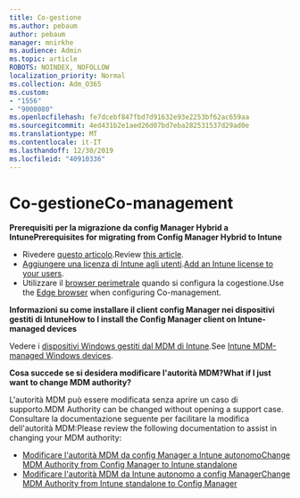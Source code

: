 ```yaml
---
title: Co-gestione
ms.author: pebaum
author: pebaum
manager: mnirkhe
ms.audience: Admin
ms.topic: article
ROBOTS: NOINDEX, NOFOLLOW
localization_priority: Normal
ms.collection: Adm_O365
ms.custom:
- "1556"
- "9000080"
ms.openlocfilehash: fe7dcebf847fbd7d91632e93e2253bf62ac659aa
ms.sourcegitcommit: 4ed431b2e1aed26d07bd7eba282531537d29ad0e
ms.translationtype: MT
ms.contentlocale: it-IT
ms.lasthandoff: 12/30/2019
ms.locfileid: "40910336"
---
```

# <a name="co-management"></a><span data-ttu-id="72d47-102">Co-gestione</span><span class="sxs-lookup"><span data-stu-id="72d47-102">Co-management</span></span>

<span data-ttu-id="72d47-103">**Prerequisiti per la migrazione da config Manager Hybrid a Intune**</span><span class="sxs-lookup"><span data-stu-id="72d47-103">**Prerequisites for migrating from Config Manager Hybrid to Intune**</span></span>

- <span data-ttu-id="72d47-104">Rivedere [questo articolo](https://docs.microsoft.com/sccm/mdm/deploy-use/migrate-hybridmdm-to-intunesa).</span><span class="sxs-lookup"><span data-stu-id="72d47-104">Review [this article](https://docs.microsoft.com/sccm/mdm/deploy-use/migrate-hybridmdm-to-intunesa).</span></span>
- <span data-ttu-id="72d47-105">[Aggiungere una licenza di Intune agli utenti](https://docs.microsoft.com/intune/licenses-assign).</span><span class="sxs-lookup"><span data-stu-id="72d47-105">[Add an Intune license to your users](https://docs.microsoft.com/intune/licenses-assign).</span></span>
- <span data-ttu-id="72d47-106">Utilizzare il [browser perimetrale](https://www.microsoft.com/windows/microsoft-edge) quando si configura la cogestione.</span><span class="sxs-lookup"><span data-stu-id="72d47-106">Use the [Edge browser](https://www.microsoft.com/windows/microsoft-edge) when configuring Co-management.</span></span>

<span data-ttu-id="72d47-107">**Informazioni su come installare il client config Manager nei dispositivi gestiti di Intune**</span><span class="sxs-lookup"><span data-stu-id="72d47-107">**How to I install the Config Manager client on Intune-managed devices**</span></span>

<span data-ttu-id="72d47-108">Vedere i [dispositivi Windows gestiti dal MDM di Intune](https://docs.microsoft.com/sccm/core/clients/deploy/deploy-clients-to-windows-computers#bkmk_mdm).</span><span class="sxs-lookup"><span data-stu-id="72d47-108">See [Intune MDM-managed Windows devices](https://docs.microsoft.com/sccm/core/clients/deploy/deploy-clients-to-windows-computers#bkmk_mdm).</span></span>

<span data-ttu-id="72d47-109">**Cosa succede se si desidera modificare l'autorità MDM?**</span><span class="sxs-lookup"><span data-stu-id="72d47-109">**What if I just want to change MDM authority?**</span></span>

<span data-ttu-id="72d47-110">L'autorità MDM può essere modificata senza aprire un caso di supporto.</span><span class="sxs-lookup"><span data-stu-id="72d47-110">MDM Authority can be changed without opening a support case.</span></span> <span data-ttu-id="72d47-111">Consultare la documentazione seguente per facilitare la modifica dell'autorità MDM:</span><span class="sxs-lookup"><span data-stu-id="72d47-111">Please review the following documentation to assist in changing your MDM authority:</span></span>
- [<span data-ttu-id="72d47-112">Modificare l'autorità MDM da config Manager a Intune autonomo</span><span class="sxs-lookup"><span data-stu-id="72d47-112">Change MDM Authority from Config Manager to Intune standalone</span></span>](https://docs.microsoft.com/sccm/mdm/deploy-use/migrate-change-mdm-authority)
- [<span data-ttu-id="72d47-113">Modificare l'autorità MDM da Intune autonomo a config Manager</span><span class="sxs-lookup"><span data-stu-id="72d47-113">Change MDM Authority from Intune standalone to Config Manager</span></span>](https://docs.microsoft.com/intune-classic/deploy-use/prerequisites-for-enrollment#what-to-do-if-you-choose-the-wrong-mdm-authority-setting)